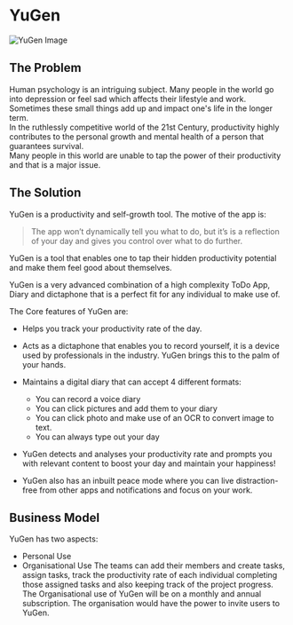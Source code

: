 # YuGen

![YuGen Image](https://i.ibb.co/XFyJwYd/yugen-1.png)

## The Problem

Human psychology is an intriguing subject. Many people in the world go into depression or feel sad which affects their lifestyle and work. Sometimes these small things add up and impact one's life in the longer term.  
In the ruthlessly competitive world of the 21st Century, productivity highly contributes to the personal growth and mental health of a person that guarantees survival.  
Many people in this world are unable to tap the power of their productivity and that is a major issue.

## The Solution

YuGen is a productivity and self-growth tool. The motive of the app is:

> The app won’t dynamically tell you what to do, but it’s is a reflection of your day and gives you control over what to do further.

YuGen is a tool that enables one to tap their hidden productivity potential and make them feel good about themselves.

YuGen is a very advanced combination of a high complexity ToDo App, Diary and dictaphone that is a perfect fit for any individual to make use of.

The Core features of YuGen are:

- Helps you track your productivity rate of the day.

- Acts as a dictaphone that enables you to record yourself, it is a device used by professionals in the industry. YuGen brings this to the palm of your hands.

- Maintains a digital diary that can accept 4 different formats:
  - You can record a voice diary
  - You can click pictures and add them to your diary
  - You can click photo and make use of an OCR to convert image to text.
  - You can always type out your day

- YuGen detects and analyses your productivity rate and prompts you with relevant content to boost your day and maintain your happiness!

- YuGen also has an inbuilt peace mode where you can live distraction-free from other apps and notifications and focus on your work.

## Business Model

YuGen has two aspects:

- Personal Use
- Organisational Use
The teams can add their members and create tasks, assign tasks, track the productivity rate of each individual completing those assigned tasks and also keeping track of the project progress. The Organisational use of YuGen will be on a monthly and annual subscription. The organisation would have the power to invite users to YuGen.